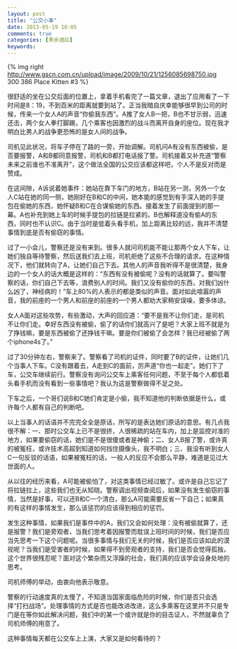 ```yaml
---
layout: post
title: "公交小事"
date: 2013-05-19 16:05
comments: true
categories: [茶余酒后]
keywords:
---
```


{% img right http://www.gscn.com.cn/upload/image/2009/10/21/1256085698750.jpg 300 386 Place Kitten #3 %}

很舒适的坐在公交后面的位置上，拿着手机看完了一篇文章，退出了应用看了一下时间是8：19，不到百米的距离就要到站了。正当我暗自庆幸能够很早到公司的时候，传来一个女人A的声音“你偷我东西”。A推了女人B一把，B也不甘示弱，迅速还击，两个女人拳打脚踢，几个乘客也因激烈的战斗而离开自身的座位。现在我才明白比男人的战争更恐怖的是女人间的战争。

司机见此状况，将车子停在了路的一旁，开始调解。司机问A有没有东西被偷，是否要报警，A和B都同意报警，司机和B都打电话报了警。司机接着又补充道“警察未来之前谁也不准离开”，这个做法全国的公交应该都这样吧，个人不是反对而是赞成。
 
在这间隙，A诉说着她事件：她站在靠下车门的地方，B站在另一测，另外一个女人C站在她的同一侧，她刚好在B和C的中间，她本能的感觉到有手深入她的手提包在偷她的东西，她怀疑B和C在合谋偷她的东西。接着发生了前面提到的那一幕。A也补充到她上车的时候手提包的拉链是拉紧的。B也解释道没有偷A的东西，同时也不认识C。由于当时是低着头看手机，加上距离比较的远，我并不清楚事情到底是否有偷窃的事情。

<!--more-->
 
过了一小会儿，警察还是没有来到。很多人就问司机能不能让那两个女人下车，让她们独自等待警察，然后送我们去上班，司机拒绝了这些不合理的请求。在这种情况下，他们就转向了A，让她们自己下去。其他人的声音我听得不是很清楚，我身边的一个女人的话大概是这样的：“东西有没有被偷呢？没有的话就算了。要叫警察的话，你们自己下去等，浪费别人的时间。我们又没有偷你的东西，对我们凶什么凶了，神经病的！”车上80%的人表示的都是类似的声音。面对如此喧嚣的声音，我的前座的一个男人和前座的前座的一个男人都劝大家稍安误噪，要多体谅。
 
女人A面对这些攻势，有些激动，大声的回应道：“要不是我不让你们走，是司机不让你们走。幸好东西没有被偷，偷了的话你们就高兴了是吧？大家上班不就是为了挣钱嘛，要是东西被偷了还挣钱干嘛。要是你们被偷了会怎样？我已经被偷了两个iphone4s了。”
 
过了30分钟左右，警察来了。警察看了司机的证件，同时要了B的证件，让她们几个当事人下车。C没有跟着去，A走到C的面前，厉声道“你也一起走”。她们下了车，公交车继续前行。警察没有询问公交车上乘客任何问题，不至于每个人都低着头看手机而没有看到一些事情吧？我认为这是警察做得不足之处。
 
下车之后，一个哥们说B和C她们肯定是小偷，我不知道他的判断依据是什么，或许每个人都有自己的判断吧。
 
以上当事人的话语并不完完全全是原话，所写的是表达她们原话的意思。有几点我很不解：一、那时公交车上已不是很挤，人很稀疏的站在车内，加上是监控对准的地方，如果要偷窃的话，她们是不是很傻或者是神偷；二、女人B报了警，或许真的被冤枉，或许技术高超到知道如何挡住摄像头，我不明白；三、我没有听到女人C一句反驳的话语，如果被冤枉的话，一般人的反应不会那么平静，难道是见过大世面的人。

从以往的经历来看，A可能被偷怕了，对这类事情已经过敏了。或许是自己忘记了将拉链拉上，这些我们也无从知晓。警察调出视频查阅后，如果没有发生偷窃的事情，当然是好事，可以还B和C一个清白，那么A可能需要反省一下自己；如果真的有这样的事情发生，那么该惩罚的应该得到相应的惩罚。
 
发生这种事情，如果我们是事件中的A，我们又会如何处理：没有被偷就算了，还是报警？我们是旁观者，当我们思考着因报警而耽误上班时间的时候，我们是否应当先思考一下这个问题呢。当很多事情与我们无关的时候，我们是否应该如此的漠视呢？当我们是受害者的时候，如果得不到旁观者的支持，我们是否会觉得孤独，这个世界很残忍呢？面对这个繁杂而又浮躁的社会，我们真的应该学会设身处地的思考。
 
司机师傅的举动，由衷向他表示敬意。
 
警察的行动速度真的太慢了，不知道当国家面临危险的时候，你们是否只会选择“打扫战场”。处理事情的方式是否也能改进改进，这么多乘客在这里并不只是专门是在等你如此解决问题，我们中的某一个或许就是你的目击证人，不然就辜负了司机师傅的用意了。
 
这种事情每天都在公交车上上演，大家又是如何看待的？